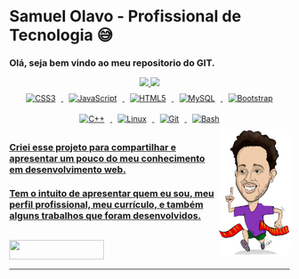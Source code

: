 ﻿# Samuel Olavo - Profissional de Tecnologia :sweat_smile:



### Olá, seja bem vindo ao meu repositorio do GIT.  

<div align="center">
  <a href="https://github.com/samuelolavo">
  <img height="150em" src="https://github-readme-stats.vercel.app/api?username=samuelolavo&show_icons=true&theme=highcontrast&include_all_commits=true&count_private=true"/>
  <img height="150em" src="https://github-readme-stats.vercel.app/api/top-langs/?username=samuelolavo&layout=compact&langs_count=7&theme=highcontrast"/>
</div>
  <div style="center: table" align="center" >
<img style="margin: 10px" src="https://profilinator.rishav.dev/skills-assets/css3-original-wordmark.svg" alt="CSS3" height="40"/>  
<img style="margin: 10px" src="https://profilinator.rishav.dev/skills-assets/javascript-original.svg" alt="JavaScript" height="40"/>  
<img style="margin: 10px" src="https://profilinator.rishav.dev/skills-assets/html5-original-wordmark.svg" alt="HTML5" height="40"/>  
<img style="margin: 10px" src="https://profilinator.rishav.dev/skills-assets/mysql-original-wordmark.svg" alt="MySQL" height="40"/>  
<img style="margin: 10px" src="https://profilinator.rishav.dev/skills-assets/bootstrap-plain.svg" alt="Bootstrap" height="40"/>  
<img style="margin: 10px" src="https://profilinator.rishav.dev/skills-assets/cplusplus-original.svg" alt="C++" height="40"/>  
<img style="margin: 10px" src="https://profilinator.rishav.dev/skills-assets/linux-original.svg" alt="Linux" height="40"/>  
<img style="margin: 10px" src="https://profilinator.rishav.dev/skills-assets/git-scm-icon.svg" alt="Git" height="40"/>  
<img style="margin: 10px" src="https://profilinator.rishav.dev/skills-assets/gnu_bash-icon.svg" alt="Bash" height="40"/> 
</div>
<div align="center">  
 <img align="right" style="border-radius:10px;" src="Imagens\CorridaSam.png" width="128"/>
</div>





### Criei esse projeto para compartilhar e apresentar um pouco do meu conhecimento em desenvolvimento web.

### Tem o intuito de apresentar quem eu sou, meu perfil profissional, meu currículo, e também alguns trabalhos que foram desenvolvidos.




<br>
<a href="https://samuelolavo.github.io/samuelolavo" target="_self"><img src="https://img.shields.io/website-up-down-green-red/http/monip.org.svg" width="170" height="35"/></a>
<br>

  
------

